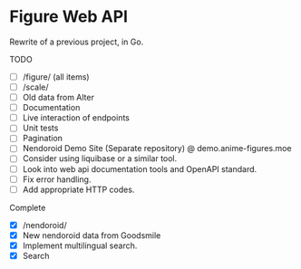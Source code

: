 # Figure Web API

Rewrite of a previous project, in Go.

TODO
- [ ] /figure/ (all items)
- [ ] /scale/
- [ ] Old data from Alter
- [ ] Documentation
- [ ] Live interaction of endpoints
- [ ] Unit tests
- [ ] Pagination
- [ ] Nendoroid Demo Site (Separate repository) @ demo.anime-figures.moe
- [ ] Consider using liquibase or a similar tool.
- [ ] Look into web api documentation tools and OpenAPI standard.
- [ ] Fix error handling.
- [ ] Add appropriate HTTP codes.

Complete
- [x] /nendoroid/
- [x] New nendoroid data from Goodsmile
- [x] Implement multilingual search.
- [x] Search
